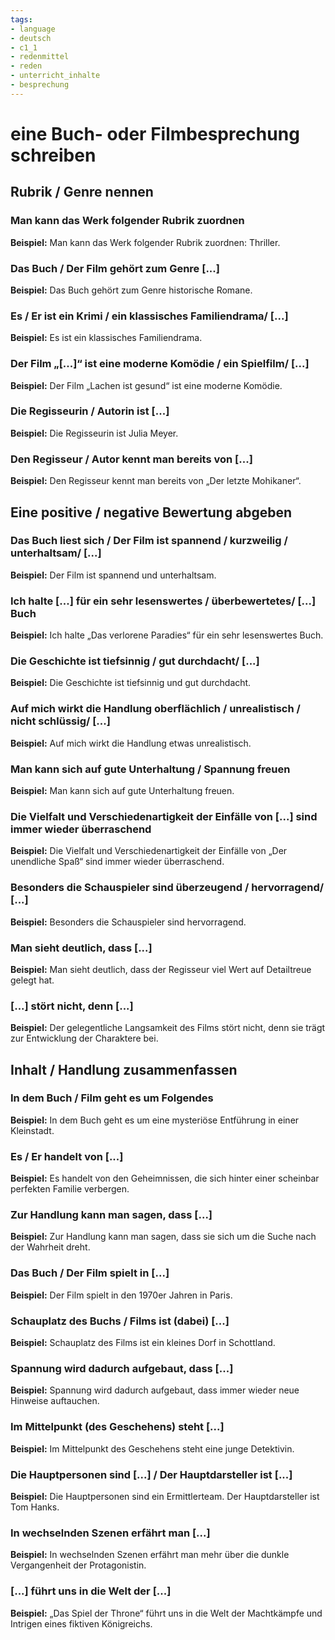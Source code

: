 ```yaml
---
tags:
- language
- deutsch
- c1_1
- redenmittel
- reden
- unterricht_inhalte
- besprechung
---
```



# eine Buch- oder Filmbesprechung schreiben

## Rubrik / Genre nennen

### Man kann das Werk folgender Rubrik zuordnen

__Beispiel:__ Man kann das Werk folgender Rubrik zuordnen: Thriller.

### Das Buch / Der Film gehört zum Genre [...]

__Beispiel:__ Das Buch gehört zum Genre historische Romane.

### Es / Er ist ein Krimi / ein klassisches Familiendrama/ [...]

__Beispiel:__ Es ist ein klassisches Familiendrama.

### Der Film „[...]“ ist eine moderne Komödie / ein Spielfilm/ [...]

__Beispiel:__ Der Film „Lachen ist gesund“ ist eine moderne Komödie.

### Die Regisseurin / Autorin ist [...]

__Beispiel:__ Die Regisseurin ist Julia Meyer.

### Den Regisseur / Autor kennt man bereits von [...]

__Beispiel:__ Den Regisseur kennt man bereits von „Der letzte Mohikaner“.

## Eine positive / negative Bewertung abgeben

### Das Buch liest sich / Der Film ist spannend / kurzweilig / unterhaltsam/ [...]

__Beispiel:__ Der Film ist spannend und unterhaltsam.

### Ich halte [...] für ein sehr lesenswertes / überbewertetes/ [...] Buch

__Beispiel:__ Ich halte „Das verlorene Paradies“ für ein sehr lesenswertes Buch.

### Die Geschichte ist tiefsinnig / gut durchdacht/ [...]

__Beispiel:__ Die Geschichte ist tiefsinnig und gut durchdacht.

### Auf mich wirkt die Handlung oberflächlich / unrealistisch / nicht schlüssig/ [...]

__Beispiel:__ Auf mich wirkt die Handlung etwas unrealistisch.

### Man kann sich auf gute Unterhaltung / Spannung freuen

__Beispiel:__ Man kann sich auf gute Unterhaltung freuen.

### Die Vielfalt und Verschiedenartigkeit der Einfälle von [...] sind immer wieder überraschend

__Beispiel:__ Die Vielfalt und Verschiedenartigkeit der Einfälle von „Der unendliche Spaß“ sind immer wieder überraschend.

### Besonders die Schauspieler sind überzeugend / hervorragend/ [...]

__Beispiel:__ Besonders die Schauspieler sind hervorragend.

### Man sieht deutlich, dass [...]

__Beispiel:__ Man sieht deutlich, dass der Regisseur viel Wert auf Detailtreue gelegt hat.

### [...] stört nicht, denn [...]

__Beispiel:__ Der gelegentliche Langsamkeit des Films stört nicht, denn sie trägt zur Entwicklung der Charaktere bei.

## Inhalt / Handlung zusammenfassen

### In dem Buch / Film geht es um Folgendes

__Beispiel:__ In dem Buch geht es um eine mysteriöse Entführung in einer Kleinstadt.

### Es / Er handelt von [...]

__Beispiel:__ Es handelt von den Geheimnissen, die sich hinter einer scheinbar perfekten Familie verbergen.

### Zur Handlung kann man sagen, dass [...]

__Beispiel:__ Zur Handlung kann man sagen, dass sie sich um die Suche nach der Wahrheit dreht.

### Das Buch / Der Film spielt in [...]

__Beispiel:__ Der Film spielt in den 1970er Jahren in Paris.

### Schauplatz des Buchs / Films ist (dabei) [...]

__Beispiel:__ Schauplatz des Films ist ein kleines Dorf in Schottland.

### Spannung wird dadurch aufgebaut, dass [...]

__Beispiel:__ Spannung wird dadurch aufgebaut, dass immer wieder neue Hinweise auftauchen.

### Im Mittelpunkt (des Geschehens) steht [...]

__Beispiel:__ Im Mittelpunkt des Geschehens steht eine junge Detektivin.

### Die Hauptpersonen sind [...] / Der Hauptdarsteller ist [...]

__Beispiel:__ Die Hauptpersonen sind ein Ermittlerteam. Der Hauptdarsteller ist Tom Hanks.

### In wechselnden Szenen erfährt man [...]

__Beispiel:__ In wechselnden Szenen erfährt man mehr über die dunkle Vergangenheit der Protagonistin.

### [...] führt uns in die Welt der [...]

__Beispiel:__ „Das Spiel der Throne“ führt uns in die Welt der Machtkämpfe und Intrigen eines fiktiven Königreichs.
